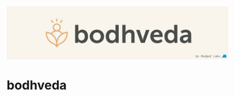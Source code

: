<p align="center">
  <img src="./.github/screenshots/banner.png"  alt="arthveda banner" />
</p>

# bodhveda
